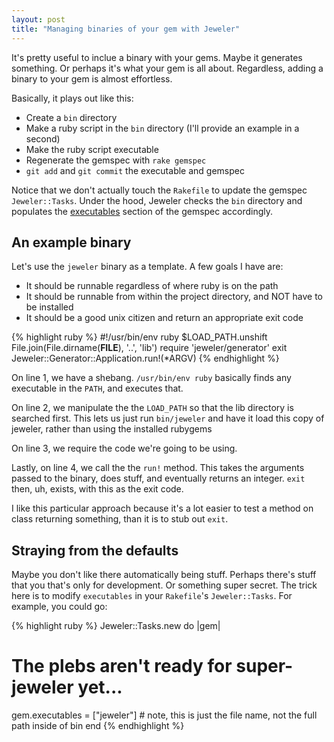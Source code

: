 ```yaml
---
layout: post
title: "Managing binaries of your gem with Jeweler"
---
```

It's pretty useful to inclue a binary with your gems. Maybe it generates something. Or perhaps it's what your gem is all about. Regardless, adding a binary to your gem is almost effortless.

Basically, it plays out like this:

 * Create a `bin` directory
 * Make a ruby script in the `bin` directory (I'll provide an example in a second)
 * Make the ruby script executable
 * Regenerate the gemspec with `rake gemspec`
 * `git add` and `git commit` the executable and gemspec

Notice that we don't actually touch the `Rakefile` to update the gemspec `Jeweler::Tasks`. Under the hood, Jeweler checks the `bin` directory and populates the [executables](http://docs.rubygems.org/read/chapter/20#executables) section of the gemspec accordingly.

## An example binary

Let's use the `jeweler` binary as a template. A few goals I have are:

 * It should be runnable regardless of where ruby is on the path
 * It should be runnable from within the project directory, and NOT have to be installed
 * It should be a good unix citizen and return an appropriate exit code

{% highlight ruby %}
#!/usr/bin/env ruby
$LOAD_PATH.unshift File.join(File.dirname(__FILE__), '..', 'lib')
require 'jeweler/generator'
exit Jeweler::Generator::Application.run!(*ARGV)
{% endhighlight %}

On line 1, we have a shebang. `/usr/bin/env ruby` basically finds any executable in the `PATH`, and executes that.

On line 2, we manipulate the the `LOAD_PATH` so that the lib directory is searched first. This lets us just run `bin/jeweler` and have it load this copy of jeweler, rather than using the installed rubygems

On line 3, we require the code we're going to be using.

Lastly, on line 4, we call the the `run!` method. This takes the arguments passed to the binary, does stuff, and eventually returns an integer. `exit` then, uh, exists, with this as the exit code.

I like this particular approach because it's a lot easier to test a method on class returning something, than it is to stub out `exit`.

## Straying from the defaults

Maybe you don't like there automatically being stuff. Perhaps there's stuff that you that's only for development. Or something super secret. The trick here is to modify `executables` in your `Rakefile`'s `Jeweler::Tasks`. For example, you could go:

{% highlight ruby %}
Jeweler::Tasks.new do |gem|
  # The plebs aren't ready for super-jeweler yet...
  gem.executables = ["jeweler"] # note, this is just the file name, not the full path inside of bin
end
{% endhighlight %}

